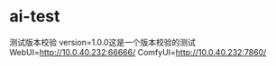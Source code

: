 # ai-test
测试版本校验 version=1.0.0这是一个版本校验的测试
WebUI=http://10.0.40.232:66666/
ComfyUI=http://10.0.40.232:7860/
